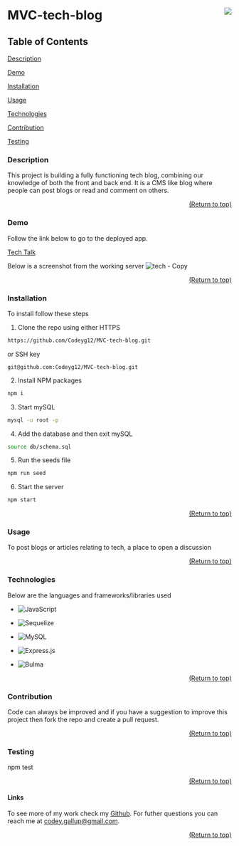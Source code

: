 <a name="readme-top"></a>

# MVC-tech-blog [<img align="right" src="https://img.shields.io/badge/license-MIT-00beef"></img>](LICENSE)

## Table of Contents

[Description](#description)

[Demo](#demo)

[Installation](#installation)

[Usage](#usage)

[Technologies](#tech)

[Contribution](#contribution)

[Testing](#test)

### Description

This project is building a fully functioning tech blog, combining our knowledge of both the front and back end. It is a CMS like blog where people can post blogs or read and comment on others.

  <p align="right"><a href="#readme-top">(Return to top)</a></p>

### Demo

Follow the link below to go to the deployed app.

[Tech Talk](https://safe-reaches-93630.herokuapp.com/)

Below is a screenshot from the working server
![tech - Copy](https://user-images.githubusercontent.com/103782398/188053375-f53fe257-3518-4606-a542-41afd8dfc122.png)

  <p align="right"><a href="#readme-top">(Return to top)</a></p>
  
  ### Installation

To install follow these steps

1.  Clone the repo using either HTTPS

```sh
https://github.com/Codeyg12/MVC-tech-blog.git
```

or SSH key

    git@github.com:Codeyg12/MVC-tech-blog.git

2.  Install NPM packages

```sh
npm i
```

3. Start mySQL

```sh
mysql -u root -p
```

4. Add the database and then exit mySQL

```sh
source db/schema.sql
```

5.  Run the seeds file

```sh
npm run seed
```

6.  Start the server

```sh
npm start
```

  <p align="right"><a href="#readme-top">(Return to top)</a></p>

### Usage

To post blogs or articles relating to tech, a place to open a discussion

  <p align="right"><a href="#readme-top">(Return to top)</a></p>

### Technologies

Below are the languages and frameworks/libraries used

- ![JavaScript](https://img.shields.io/badge/javascript-%23323330.svg?style=for-the-badge&logo=javascript&logoColor=%23F7DF1E)

- ![Sequelize](https://img.shields.io/badge/Sequelize-52B0E7?style=for-the-badge&logo=Sequelize&logoColor=white)

- ![MySQL](https://img.shields.io/badge/mysql-%2300f.svg?style=for-the-badge&logo=mysql&logoColor=white)

- ![Express.js](https://img.shields.io/badge/express.js-%23404d59.svg?style=for-the-badge&logo=express&logoColor=%2361DAFB)

- ![Bulma](https://img.shields.io/badge/bulma-00D0B1?style=for-the-badge&logo=bulma&logoColor=white)

  <p align="right"><a href="#readme-top">(Return to top)</a></p>

### Contribution

Code can always be improved and if you have a suggestion to improve this project then fork the repo and create a pull request.

  <p align="right"><a href="#readme-top">(Return to top)</a></p>

### Testing

npm test

  <p align="right"><a href="#readme-top">(Return to top)</a></p>

#### Links

To see more of my work check my [Github](https://github.com/Codeyg12). For futher questions you can reach me at codey.gallup@gmail.com.

  <p align="right"><a href="#readme-top">(Return to top)</a></p>
